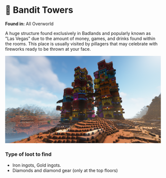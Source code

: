 # 🏰 Bandit Towers

**Found in:** All Overworld

A huge structure found exclusively in Badlands and popularly known as "Las Vegas" due to the amount of money, games, and drinks found within the rooms. This place is usually visited by pillagers that may celebrate with fireworks ready to be thrown at your face.

![](<../../../.gitbook/assets/image (114).png>)

### Type of loot to find

* Iron ingots, Gold ingots.
* Diamonds and diamond gear (only at the top floors)
